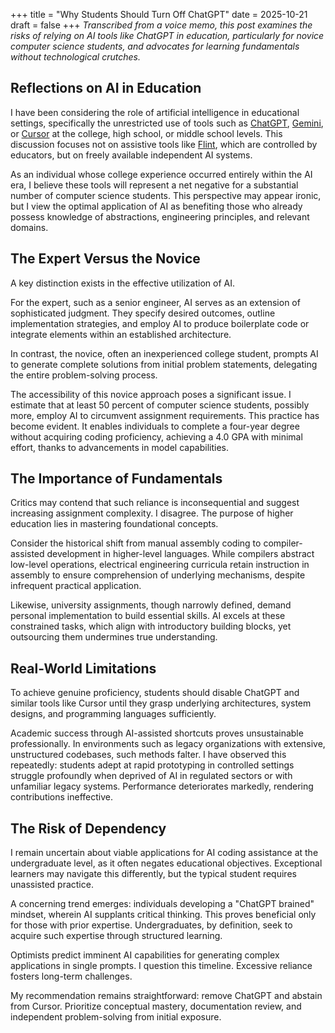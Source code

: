 +++
title = "Why Students Should Turn Off ChatGPT"
date = 2025-10-21
draft = false
+++
*Transcribed from a voice memo, this post examines the risks of relying on AI tools like ChatGPT in education, particularly for novice computer science students, and advocates for learning fundamentals without technological crutches.*

## Reflections on AI in Education

I have been considering the role of artificial intelligence in educational settings, specifically the unrestricted use of tools such as [ChatGPT](https://chat.openai.com), [Gemini](https://gemini.google.com), or [Cursor](https://cursor.sh) at the college, high school, or middle school levels. This discussion focuses not on assistive tools like [Flint](https://www.flintk12.com/), which are controlled by educators, but on freely available independent AI systems.

As an individual whose college experience occurred entirely within the AI era, I believe these tools will represent a net negative for a substantial number of computer science students. This perspective may appear ironic, but I view the optimal application of AI as benefiting those who already possess knowledge of abstractions, engineering principles, and relevant domains.

## The Expert Versus the Novice

A key distinction exists in the effective utilization of AI.

For the expert, such as a senior engineer, AI serves as an extension of sophisticated judgment. They specify desired outcomes, outline implementation strategies, and employ AI to produce boilerplate code or integrate elements within an established architecture.

In contrast, the novice, often an inexperienced college student, prompts AI to generate complete solutions from initial problem statements, delegating the entire problem-solving process.

The accessibility of this novice approach poses a significant issue. I estimate that at least 50 percent of computer science students, possibly more, employ AI to circumvent assignment requirements. This practice has become evident. It enables individuals to complete a four-year degree without acquiring coding proficiency, achieving a 4.0 GPA with minimal effort, thanks to advancements in model capabilities.

## The Importance of Fundamentals

Critics may contend that such reliance is inconsequential and suggest increasing assignment complexity. I disagree. The purpose of higher education lies in mastering foundational concepts.

Consider the historical shift from manual assembly coding to compiler-assisted development in higher-level languages. While compilers abstract low-level operations, electrical engineering curricula retain instruction in assembly to ensure comprehension of underlying mechanisms, despite infrequent practical application.

Likewise, university assignments, though narrowly defined, demand personal implementation to build essential skills. AI excels at these constrained tasks, which align with introductory building blocks, yet outsourcing them undermines true understanding.

## Real-World Limitations
To achieve genuine proficiency, students should disable ChatGPT and similar tools like Cursor until they grasp underlying architectures, system designs, and programming languages sufficiently.

Academic success through AI-assisted shortcuts proves unsustainable professionally. In environments such as legacy organizations with extensive, unstructured codebases, such methods falter. I have observed this repeatedly: students adept at rapid prototyping in controlled settings struggle profoundly when deprived of AI in regulated sectors or with unfamiliar legacy systems. Performance deteriorates markedly, rendering contributions ineffective.

## The Risk of Dependency
I remain uncertain about viable applications for AI coding assistance at the undergraduate level, as it often negates educational objectives. Exceptional learners may navigate this differently, but the typical student requires unassisted practice.

A concerning trend emerges: individuals developing a "ChatGPT brained" mindset, wherein AI supplants critical thinking. This proves beneficial only for those with prior expertise. Undergraduates, by definition, seek to acquire such expertise through structured learning.

Optimists predict imminent AI capabilities for generating complex applications in single prompts. I question this timeline. Excessive reliance fosters long-term challenges.

My recommendation remains straightforward: remove ChatGPT and abstain from Cursor. Prioritize conceptual mastery, documentation review, and independent problem-solving from initial exposure.
